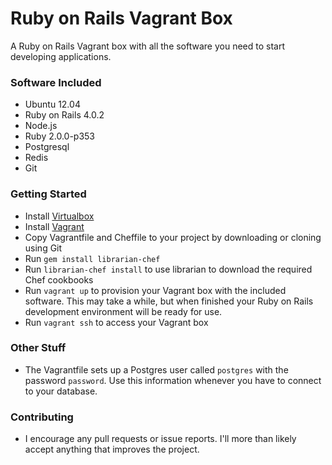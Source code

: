 Ruby on Rails Vagrant Box
=============

A Ruby on Rails Vagrant box with all the software you need to start developing applications.

### Software Included
- Ubuntu 12.04
- Ruby on Rails 4.0.2
- Node.js
- Ruby 2.0.0-p353
- Postgresql
- Redis
- Git

### Getting Started
- Install [Virtualbox](https://www.virtualbox.org/wiki/Downloads)
- Install [Vagrant](http://downloads.vagrantup.com/)
- Copy Vagrantfile and Cheffile to your project by downloading or cloning using Git
- Run `gem install librarian-chef`
- Run `librarian-chef install` to use librarian to download the required Chef cookbooks
- Run `vagrant up` to provision your Vagrant box with the included software. This may take a while, but when finished your Ruby on Rails development environment will be ready for use.
- Run `vagrant ssh` to access your Vagrant box

### Other Stuff
- The Vagrantfile sets up a Postgres user called `postgres` with the password `password`. Use this information whenever you have to connect to your database.

### Contributing
- I encourage any pull requests or issue reports. I'll more than likely accept anything that improves the project.
